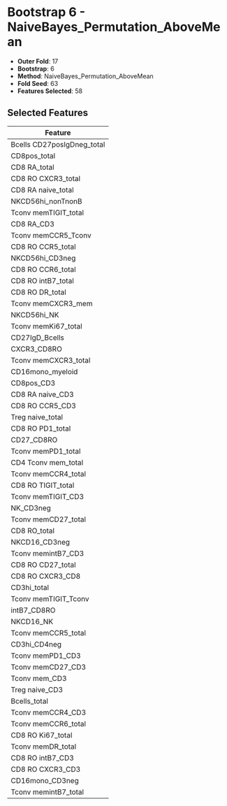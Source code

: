 # Bootstrap 6 - NaiveBayes_Permutation_AboveMean

- **Outer Fold**: 17
- **Bootstrap**: 6
- **Method**: NaiveBayes_Permutation_AboveMean
- **Fold Seed**: 63
- **Features Selected**: 58

## Selected Features

| Feature |
|---------|
| Bcells CD27posIgDneg_total |
| CD8pos_total |
| CD8 RA_total |
| CD8 RO CXCR3_total |
| CD8 RA naive_total |
| NKCD56hi_nonTnonB |
| Tconv memTIGIT_total |
| CD8 RA_CD3 |
| Tconv memCCR5_Tconv |
| CD8 RO CCR5_total |
| NKCD56hi_CD3neg |
| CD8 RO CCR6_total |
| CD8 RO intB7_total |
| CD8 RO DR_total |
| Tconv memCXCR3_mem |
| NKCD56hi_NK |
| Tconv memKi67_total |
| CD27IgD_Bcells |
| CXCR3_CD8RO |
| Tconv memCXCR3_total |
| CD16mono_myeloid |
| CD8pos_CD3 |
| CD8 RA naive_CD3 |
| CD8 RO CCR5_CD3 |
| Treg naive_total |
| CD8 RO PD1_total |
| CD27_CD8RO |
| Tconv memPD1_total |
| CD4 Tconv mem_total |
| Tconv memCCR4_total |
| CD8 RO TIGIT_total |
| Tconv memTIGIT_CD3 |
| NK_CD3neg |
| Tconv memCD27_total |
| CD8 RO_total |
| NKCD16_CD3neg |
| Tconv memintB7_CD3 |
| CD8 RO CD27_total |
| CD8 RO CXCR3_CD8 |
| CD3hi_total |
| Tconv memTIGIT_Tconv |
| intB7_CD8RO |
| NKCD16_NK |
| Tconv memCCR5_total |
| CD3hi_CD4neg |
| Tconv memPD1_CD3 |
| Tconv memCD27_CD3 |
| Tconv mem_CD3 |
| Treg naive_CD3 |
| Bcells_total |
| Tconv memCCR4_CD3 |
| Tconv memCCR6_total |
| CD8 RO Ki67_total |
| Tconv memDR_total |
| CD8 RO intB7_CD3 |
| CD8 RO CXCR3_CD3 |
| CD16mono_CD3neg |
| Tconv memintB7_total |
